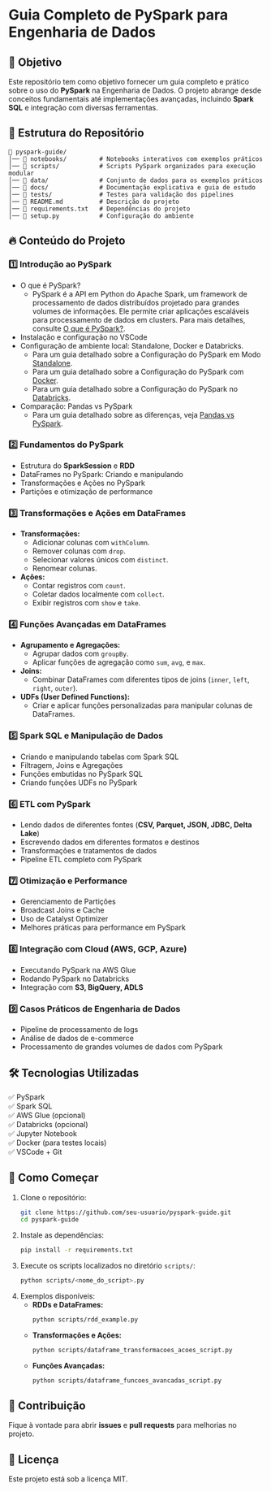 # Guia Completo de PySpark para Engenharia de Dados

## 📌 Objetivo
Este repositório tem como objetivo fornecer um guia completo e prático sobre o uso do **PySpark** na Engenharia de Dados. O projeto abrange desde conceitos fundamentais até implementações avançadas, incluindo **Spark SQL** e integração com diversas ferramentas.

## 📂 Estrutura do Repositório
```
📂 pyspark-guide/
│── 📂 notebooks/         # Notebooks interativos com exemplos práticos
│── 📂 scripts/           # Scripts PySpark organizados para execução modular
│── 📂 data/              # Conjunto de dados para os exemplos práticos
│── 📂 docs/              # Documentação explicativa e guia de estudo
│── 📂 tests/             # Testes para validação dos pipelines
│── 📜 README.md          # Descrição do projeto
│── 📜 requirements.txt   # Dependências do projeto
│── 📜 setup.py           # Configuração do ambiente
```

## 🔥 Conteúdo do Projeto
### 1️⃣ Introdução ao PySpark
- O que é PySpark?
  - PySpark é a API em Python do Apache Spark, um framework de processamento de dados distribuídos projetado para grandes volumes de informações. Ele permite criar aplicações escaláveis para processamento de dados em clusters. Para mais detalhes, consulte [O que é PySpark?](docs/what_is_pyspark.md).
- Instalação e configuração no VSCode
- Configuração de ambiente local: Standalone, Docker e Databricks.
  - Para um guia detalhado sobre a Configuração do PySpark em Modo [Standalone](docs/setup_standalone.md).
  - Para um guia detalhado sobre a Configuração do PySpark com [Docker](docs/setup_docker.md).
  - Para um guia detalhado sobre a Configuração do PySpark no [Databricks](docs/setup_databricks.md).
- Comparação: Pandas vs PySpark
  - Para um guia detalhado sobre as diferenças, veja [Pandas vs PySpark](docs/pyspark_vs_pandas.md).

### 2️⃣ Fundamentos do PySpark
- Estrutura do **SparkSession** e **RDD**
- DataFrames no PySpark: Criando e manipulando
- Transformações e Ações no PySpark
- Partições e otimização de performance

### 3️⃣ Transformações e Ações em DataFrames
- **Transformações:**
  - Adicionar colunas com `withColumn`.
  - Remover colunas com `drop`.
  - Selecionar valores únicos com `distinct`.
  - Renomear colunas.
- **Ações:**
  - Contar registros com `count`.
  - Coletar dados localmente com `collect`.
  - Exibir registros com `show` e `take`.

### 4️⃣ Funções Avançadas em DataFrames
- **Agrupamento e Agregações:**
  - Agrupar dados com `groupBy`.
  - Aplicar funções de agregação como `sum`, `avg`, e `max`.
- **Joins:**
  - Combinar DataFrames com diferentes tipos de joins (`inner`, `left`, `right`, `outer`).
- **UDFs (User Defined Functions):**
  - Criar e aplicar funções personalizadas para manipular colunas de DataFrames.

### 5️⃣ Spark SQL e Manipulação de Dados
- Criando e manipulando tabelas com Spark SQL
- Filtragem, Joins e Agregações
- Funções embutidas no PySpark SQL
- Criando funções UDFs no PySpark

### 6️⃣ ETL com PySpark
- Lendo dados de diferentes fontes (**CSV, Parquet, JSON, JDBC, Delta Lake**)
- Escrevendo dados em diferentes formatos e destinos
- Transformações e tratamentos de dados
- Pipeline ETL completo com PySpark

### 7️⃣ Otimização e Performance
- Gerenciamento de Partições
- Broadcast Joins e Cache
- Uso de Catalyst Optimizer
- Melhores práticas para performance em PySpark

### 8️⃣ Integração com Cloud (AWS, GCP, Azure)
- Executando PySpark na AWS Glue
- Rodando PySpark no Databricks
- Integração com **S3, BigQuery, ADLS**

### 9️⃣ Casos Práticos de Engenharia de Dados
- Pipeline de processamento de logs
- Análise de dados de e-commerce
- Processamento de grandes volumes de dados com PySpark

## 🛠 Tecnologias Utilizadas
✅ PySpark  
✅ Spark SQL  
✅ AWS Glue (opcional)  
✅ Databricks (opcional)  
✅ Jupyter Notebook  
✅ Docker (para testes locais)  
✅ VSCode + Git  

## 🚀 Como Começar
1. Clone o repositório:
   ```bash
   git clone https://github.com/seu-usuario/pyspark-guide.git
   cd pyspark-guide
   ```
2. Instale as dependências:
   ```bash
   pip install -r requirements.txt
   ```
3. Execute os scripts localizados no diretório `scripts/`:
   ```bash
   python scripts/<nome_do_script>.py
   ```
4. Exemplos disponíveis:
   - **RDDs e DataFrames:**
     ```bash
     python scripts/rdd_example.py
     ```
   - **Transformações e Ações:**
     ```bash
     python scripts/dataframe_transformacoes_acoes_script.py
     ```
   - **Funções Avançadas:**
     ```bash
     python scripts/dataframe_funcoes_avancadas_script.py
     ```

## 📌 Contribuição
Fique à vontade para abrir **issues** e **pull requests** para melhorias no projeto.

## 📄 Licença
Este projeto está sob a licença MIT.
